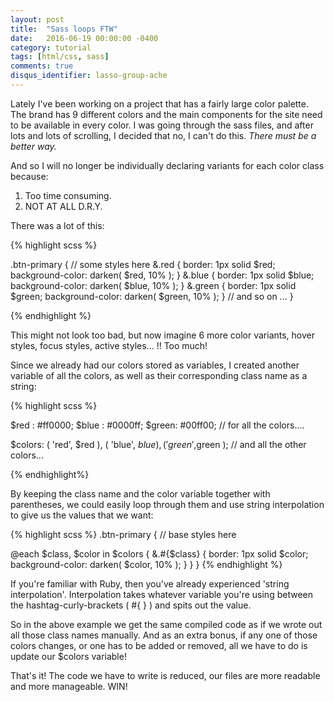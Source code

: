 ```yaml
---
layout: post
title:  "Sass loops FTW"
date:   2016-06-19 00:00:00 -0400
category: tutorial
tags: [html/css, sass]
comments: true
disqus_identifier: lasso-group-ache
---
```


Lately I've been working on a project that has a fairly large color palette. The brand has 9 different colors and the main components for the site need to be available in every color. I was going through the sass files, and after lots and lots of scrolling, I decided that no, I can't do this. *There must be a better way.* 

And so I will no longer be individually declaring variants for each color class because: 

1. Too time consuming. 
2. NOT AT ALL D.R.Y. 

There was a lot of this: 

{% highlight scss %}

.btn-primary {
  // some styles here
  &.red {
    border: 1px solid $red;
    background-color: darken( $red, 10% );
  }
  &.blue {
    border: 1px solid $blue;
    background-color: darken( $blue, 10% );
  }
  &.green {
    border: 1px solid $green;
    background-color: darken( $green, 10% );
  }
  // and so on ...
}

{% endhighlight %}
<p class="caption">This might not look too bad, but now imagine 6 more color variants, hover styles, focus styles, active styles... !! Too much!</p>

Since we already had our colors stored as variables, I created another variable of all the colors, as well as their corresponding class name as a string:

{% highlight scss %}

$red  : #ff0000;
$blue : #0000ff;
$green: #00ff00;
// for all the colors....

$colors: ( 'red', $red ),
	 ( 'blue', $blue ),
	 ( 'green',$green );  // and all the other colors...

{% endhighlight%}

By keeping the class name and the color variable together with parentheses, we could easily loop through them and use string interpolation to give us the values that we want: 

{% highlight scss %}
.btn-primary {
  // base styles here

  @each $class, $color in $colors {
    &.#{$class} {
      border: 1px solid $color;
      background-color: darken( $color, 10% );
    }
  }
}
{% endhighlight %}
<p class="caption">If you're familiar with Ruby, then you've already experienced 'string interpolation'. Interpolation takes whatever variable you're using between the hashtag-curly-brackets ( #{ } ) and spits out the value.</p>

So in the above example we get the same compiled code as if we wrote out all those class names manually. And as an extra bonus, if any one of those colors changes, or one has to be added or removed, all we have to do is update our $colors variable!

That's it! The code we have to write is reduced, our files are more readable and more manageable. WIN!


